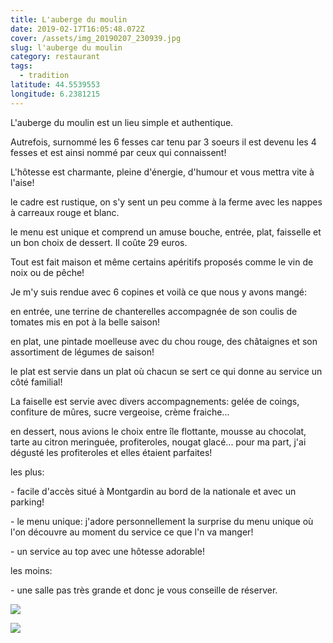 ```yaml
---
title: L'auberge du moulin
date: 2019-02-17T16:05:48.072Z
cover: /assets/img_20190207_230939.jpg
slug: l'auberge du moulin
category: restaurant
tags:
  - tradition
latitude: 44.5539553
longitude: 6.2381215
---
```

L'auberge du moulin est un lieu simple et authentique. 

Autrefois, surnommé les 6 fesses car tenu par 3 soeurs il est devenu  les 4 fesses et est ainsi nommé par ceux qui connaissent!



L'hôtesse est charmante, pleine d'énergie, d'humour et vous mettra vite à l'aise!



le cadre est rustique, on s'y sent un peu comme à la ferme avec les nappes à carreaux rouge et blanc.

le menu est unique et comprend un amuse bouche, entrée, plat, faisselle et un bon choix de dessert. Il coûte 29 euros. 

Tout est fait maison et même certains apéritifs proposés comme le vin de noix ou de pêche!

Je m'y suis rendue avec 6 copines et voilà ce que nous y avons mangé:

en entrée, une terrine de chanterelles accompagnée de son coulis de tomates mis en pot à la belle saison!

en plat, une pintade moelleuse avec du chou rouge, des châtaignes et son assortiment de légumes de saison!

le plat est servie dans un plat où chacun se sert ce qui donne au service un côté familial!

La faiselle est servie avec divers accompagnements: gelée de coings, confiture de mûres, sucre vergeoise, crème fraiche... 

en dessert, nous avions le choix entre île flottante, mousse au chocolat, tarte au citron meringuée, profiteroles, nougat glacé... pour ma part, j'ai dégusté les profiteroles et elles étaient parfaites!

les plus:

\- facile d'accès situé à Montgardin au bord de la nationale et avec un parking!

\- le menu unique: j'adore personnellement la surprise du menu unique où l'on découvre au moment du service ce que l'n va manger!

\- un service au top avec une hôtesse adorable!



les moins: 

\- une salle pas très grande et donc je vous conseille de réserver.

![](/assets/img_20190207_210259.jpg)

![](/assets/img_20190207_223046.jpg)
